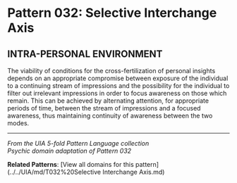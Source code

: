 # Pattern 032: Selective Interchange Axis

## INTRA-PERSONAL ENVIRONMENT

The viability of conditions for the cross-fertilization of personal insights depends on an appropriate compromise between exposure of the individual to a continuing stream of impressions and the possibility for the individual to filter out irrelevant impressions in order to focus awareness on those which remain. This can be achieved by alternating attention, for appropriate periods of time, between the stream of impressions and a focused awareness, thus maintaining continuity of awareness between the two modes.

---

*From the UIA 5-fold Pattern Language collection*  
*Psychic domain adaptation of Pattern 032*

**Related Patterns**: [View all domains for this pattern](../../UIA/md/T032%20Selective Interchange Axis.md)
